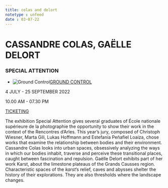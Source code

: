 ```yaml
---
title: colas and delort
notetype : unfeed
date : 03-07-22
---
```


# CASSANDRE COLAS, GAËLLE DELORT

### SPECIAL ATTENTION

-   ![Ground Control](https://www.rencontres-arles.com/files/place_number_thumbnail_631.png)[GROUND CONTROL](https://www.rencontres-arles.com/en/expositions/map?p[]=7&)
    

4 JULY - 25 SEPTEMBER 2022

10.00 AM - 07.30 PM

[TICKETING](https://billetterie.rencontres-arles.com/prestation/Billetterie.html?process=7&switch=1&locale=fr)

The exhibition Special Attention gives several graduates of École nationale supérieure de la photographie the opportunity to show their work in the context of the Rencontres d’Arles. This year’s jury, composed of Christoph Wiesner, Marta Gili, Lukas Hoffmann and Estefanía Peñafiel Loaiza, chose works that examine the relationship between bodies and their environment. Cassandre Colas looks into urban spaces, obsessively analyzing the ways in which our bodies inhabit, traverse and perceive these transitional places, caught between fascination and repulsion. Gaëlle Delort exhibits part of her work Karst, about the limestone plateaus of the Grands Causses region. Characteristic spaces of the _karst_’s relief, caves and abysses shelter the history of their explorations. They are also thresholds where the landscape changes.